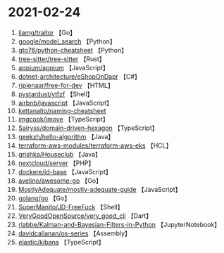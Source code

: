 # 2021-02-24

1. [liamg/traitor](https://github.com/liamg/traitor) 【Go】
2. [google/model_search](https://github.com/google/model_search) 【Python】
3. [gto76/python-cheatsheet](https://github.com/gto76/python-cheatsheet) 【Python】
4. [tree-sitter/tree-sitter](https://github.com/tree-sitter/tree-sitter) 【Rust】
5. [appium/appium](https://github.com/appium/appium) 【JavaScript】
6. [dotnet-architecture/eShopOnDapr](https://github.com/dotnet-architecture/eShopOnDapr) 【C#】
7. [ripienaar/free-for-dev](https://github.com/ripienaar/free-for-dev) 【HTML】
8. [pystardust/ytfzf](https://github.com/pystardust/ytfzf) 【Shell】
9. [airbnb/javascript](https://github.com/airbnb/javascript) 【JavaScript】
10. [kettanaito/naming-cheatsheet](https://github.com/kettanaito/naming-cheatsheet) 
11. [imgcook/imove](https://github.com/imgcook/imove) 【TypeScript】
12. [Sairyss/domain-driven-hexagon](https://github.com/Sairyss/domain-driven-hexagon) 【TypeScript】
13. [geekxh/hello-algorithm](https://github.com/geekxh/hello-algorithm) 【Java】
14. [terraform-aws-modules/terraform-aws-eks](https://github.com/terraform-aws-modules/terraform-aws-eks) 【HCL】
15. [grishka/Houseclub](https://github.com/grishka/Houseclub) 【Java】
16. [nextcloud/server](https://github.com/nextcloud/server) 【PHP】
17. [dockere/jd-base](https://github.com/dockere/jd-base) 【JavaScript】
18. [avelino/awesome-go](https://github.com/avelino/awesome-go) 【Go】
19. [MostlyAdequate/mostly-adequate-guide](https://github.com/MostlyAdequate/mostly-adequate-guide) 【JavaScript】
20. [golang/go](https://github.com/golang/go) 【Go】
21. [SuperManito/JD-FreeFuck](https://github.com/SuperManito/JD-FreeFuck) 【Shell】
22. [VeryGoodOpenSource/very_good_cli](https://github.com/VeryGoodOpenSource/very_good_cli) 【Dart】
23. [rlabbe/Kalman-and-Bayesian-Filters-in-Python](https://github.com/rlabbe/Kalman-and-Bayesian-Filters-in-Python) 【JupyterNotebook】
24. [davidcallanan/os-series](https://github.com/davidcallanan/os-series) 【Assembly】
25. [elastic/kibana](https://github.com/elastic/kibana) 【TypeScript】
